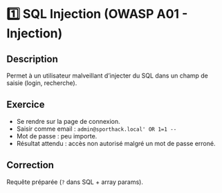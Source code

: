 # 1️⃣ SQL Injection (OWASP A01 - Injection)

## Description

Permet à un utilisateur malveillant d’injecter du SQL dans un champ de saisie (login, recherche).

## Exercice

- Se rendre sur la page de connexion.
- Saisir comme email : `admin@sporthack.local' OR 1=1 --`
- Mot de passe : peu importe.
- Résultat attendu : accès non autorisé malgré un mot de passe erroné.

## Correction

Requête préparée (`?` dans SQL + array params).
